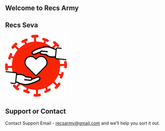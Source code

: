 ## Welcome to Recs Army
## Recs Seva

![Alt text](images/seva/covid/icon.png?raw=true "Covid Seva")

## Support or Contact

Contact Support Email - recsarmy@gmail.com and we’ll help you sort it out.
